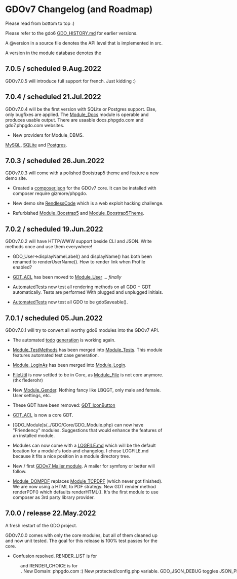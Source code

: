 # GDOv7 Changelog (and Roadmap)

Please read from bottom to top :)

Please refer to the gdo6 [GDO_HISTORY.md](https://github.com/gizmore/gdo6/blob/master/DOCS/GDO_HISTORY.md) for earlier versions.

A @version in a source file denotes the API level that is implemented in src.

A version in the module database denotes the 

## 7.0.5 / scheduled 9.Aug.2022

 GDOv7.0.5 will introduce full support for french.
Just kidding :)


## 7.0.4 / scheduled 21.Jul.2022

GDOv7.0.4 will be the first version with SQLite or Postgres support.
Else, only bugfixes are applied.
The [Module_Docs](https://github.com/gizmore/phpgdo-docs) module is operable and produces usable output.
There are usaable docs.phpgdo.com and gdo7.phpgdo.com websites.

 - New providers for Module_DBMS.
 
 [MySQL](https://github.com/gizmore/phpgdo-dbms-mysql), [SQLite](https://github.com/gizmore/phpgdo-dbms-sqlite) and [Postgres](https://github.com/gizmore/phpgdo-dbms-postgres).
 

## 7.0.3 / scheduled 26.Jun.2022

GDOv7.0.3 will come with a polished Bootstrap5 theme and feature a new demo site.

 - Created a [composer.json](../composer.json) for the GDOv7 core. It can be installed with composer require gizmore/phpgdo.

 - New demo site [RendlessCode](https://rendless.code.wechall.net) which is a web exploit hacking challenge.

 - Refurbished [Module_Boostrap5](https://github.com/gizmore/phpgdo-bootstrap5) and [Module_Boostrap5Theme](https://github.com/gizmore/phpgdo-bootstrap5-theme).


## 7.0.2 / scheduled 19.Jun.2022

GDOv7.0.2 will have HTTP/WWW support beside CLI and JSON. Write methods once and use them everywhere!

 - GDO_User->displayNameLabel() and displayName() has both been renamed to renderUserName(). How to render link when Profile enabled?

 - [GDT_ACL](../GDO/User/GDT_ACL.php)
 has been moved to
 [Module_User](../GDO/User/Module_User.php) ... *finally*

 - [AutomatedTests](../GDO/Tests/Test/AutomatedTests)
now test all rendering methods on all
[GDO](GDO7_GDO.md) + [GDT](GDO7_GDT.md) automatically.
Tests are performed With plugged and unplugged initials.

 - [AutomatedTests](../GDO/Tests/Test/AutomatedTests)
now test all GDO to be gdoSaveable().


## 7.0.1 / scheduled 05.Jun.2022

GDOv7.0.1 will try to convert all worthy gdo6 modules into the GDOv7 API.

 - The automated [todo](../gdo_todo.sh) [generation](GDO7_TODO_AUTO.md) is working again.

 - [Module_TestMethods](https://github.com/gizmore/gdo6-test-methods) 
 has been merged into
 [Module_Tests](https://github.com/gizmore/phpgdo/tree/main/GDO/Tests).
 This module features automated test case generation.

 - [Module_LoginAs](https://github.com/gizmore/gdo6-login-as) has been merged into [Module_Login](https://github.com/gizmore/phpgdo-login).

 - [FileUtil](../GDO/Util/FileUtil.php) is now settled to be in Core, as [Module_File](https://github.com/gizmore/phpgdo-file) is not core anymore. (thx flederohr)

 - New [Module_Gender](../). Nothing fancy like LBQGT, only male and female. User settings, etc.

 - These GDT have been removed: [GDT_IconButton](../)

 - [GDT_ACL]() is now a core GDT.

 - [GDO_Module]s(../GDO/Core/GDO_Module.php) can now have "Friendency" modules. Suggestions that would enhance the features of an installed module.

 - Modules can now come with a [LOGFILE.md](../GDO/Core/LOGFILE.md) which will be the default location for a module's todo and changelog. I chose LOGFILE.md because it fits a nice position in a module directory tree.

 - New / first [GDOv7 Mailer module](https://github.com/gizmore/phpgdo-mailer-gdo). A mailer for symfony or better will follow.
 
 - [Module_DOMPDF](https://github.com/gizmore/phpgdo-dompdf) replaces [Module_TCPDPF](https://github.com/gizmore/phpgdo-dompdf) (which never got finished). We are now using a HTML to PDF strategy. New GDT render method renderPDF() which defaults renderHTML(). It's the first module to use composer as 3rd party library provider.
 

## 7.0.0 / release 22.May.2022

A fresh restart of the GDO project.

GDOv7.0.0 comes with only the core modules, but all of them cleaned up and now unit tested. The goal for this release is 100% test passes for the core.



 - Confusion resolved. RENDER_LIST is for <ul> and RENDER_CHOICE is for <option>.

 - New Domain: phpgdo.com :)

 - New protected/config.php variable. GDO_JSON_DEBUG toggles JSON_PRETTY_PRINT globally. Defaults to false.

 - [Filewalker](https://github.com/gizmore/php-filewalker) is an own package now, independent from any dependency.
 
 - Support for the bower package manager has been dropped.

 - [GDO_User](../GDO/User/GDO_User.php) got these fields moved to separate modules via module setting engine; user_email, user_country, user_credits, user_gender, user_real_name and more...

 - [Module_Tests](https://github.com/gizmore/gdo6-tests) *is* now a core module. See [Module_TestMethods](https://github.com/gizmore/phpgdo-test-methods) for auto-generated testing. All test cases now pass for the very core and testing modules.

 - [Module_Cronjob](https://github.com/gizmore/phpgdo-cronjob) is *not* a core module anymore.

 - [Module_File](https://github.com/gizmore/phpgdo-file) is *not* a core module anymore. (thx flederohr)

 - [Module_CSS](https://github.com/gizmore/phpgdo-css) is *not* a core module anymore.

 - [Module_Javascript](https://github.com/gizmore/phpgdo-javascript) is *not* a core module anymore.

 - [Module_Country](https://github.com/gizmore/phpgdo-country) is not a core module anymore.

 - [Module_Mail](https://github.com/gizmore/phpgdo-mail) is not a core module anymore.
 
 - [Module_Admin](https://github.com/gizmore/gdo6-admin) *is* now a core module.
 
 - I am now making use of type annotations for scalar- and return values.

 - The core has been rewritten with better CLI and Chatbots in mind.
 
 - A slightly changed bunch of [core modules](../GDO/). As their stuff is almost always needed anyway. These do not require an additional module repository.
 
 - [Module_Websocket](../GDO/Websocket/Module Websocket.php) makes now use of the new rendering method ´´´renderBinary´´´ - seems perfect to fuse websocket szenarios with a binary GDT driven protocol.
 
 - There is no more global GDT_Response with hacks and quirks. Methods can return any GDT or a string  now. The response code is stored in Application.
 
 - [Module_Mail](https://github.com/gizmore/phpgdo-mail) now takes care of all email setting and configuration stuff. Users can approve emails on their behalf. No more email stuff in [Module_Account](https://github.com/gizmore/phpgdo-account) or elsewhere. Similiar goes for other user settings like gender or geoposition.
 
 - [Module_Mail](https://github.com/gizmore/phpgdo-mail) now needs a [Mailer Provider](https://github.com/gizmore/phpgdo-mailer) module to actually send mails. (TODO). Planned is to use own mailer until i find time to write a better 3rd party module.

 - [GDT](../GDO/Core/GDT.php) start completely blank without any attributes now. This is important to be able to serve (P)lain(O)ld(O)bjects.
 
 - [Methods](../GDO/Core/Method.php) may now return a GDT, a string or null/none.
 
 - [GDO](../GDO/Core/GDO.php) now inherits from [GDT](../GDO/Core/GDT.php). This means you can return it as a result and call rendering on it.

 - [New License](../LICENSE)! GDOv7 is now my exclusive own property. Of course you can still fork, use and enhance [GDOv6](https://github.com/gizmore/gdo6).
